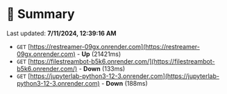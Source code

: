 # 📖 Summary
Last updated: **7/11/2024, 12:39:16 AM**

- `GET` [https://restreamer-09gx.onrender.com](https://restreamer-09gx.onrender.com) - **Up** (21421ms)
- `GET` [https://filestreambot-b5k6.onrender.com/](https://filestreambot-b5k6.onrender.com/) - **Down** (133ms)
- `GET` [https://jupyterlab-python3-12-3.onrender.com](https://jupyterlab-python3-12-3.onrender.com) - **Down** (188ms)
